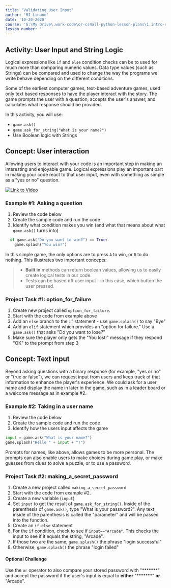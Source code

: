 ```yaml
---
title: 'Validating User Input'
author: 'MJ Linane'
date: '10-20-2020'
course: 'G:\My Drive\.work-code\or-cs4all-python-lesson-plans\1.intro-sprite-game'
lesson number: ''
---
```


## Activity: User Input and String Logic

Logical expressions like `if` and `else` condition checks can be to used for much more than comparing numeric values. Data type values (such as Strings) can be compared and used to change the way the programs we write behave depending on the different conditions.

Some of the earliest computer games, text-based adventure games, used only text based responses to have the player interact with the story. The game prompts the user with a question, accepts the user's answer,  and calculates what response should be provided.

In this activity, you will use:

* `game.ask()`
* `game.ask_for_string("What is your name?")`
* Use Boolean logic with Strings

## Concept: User interaction

Allowing users to interact with your code is an important step in making an interesting and enjoyable game. Logical expressions play an important part in making your code react to that user input, even with something as simple as a "yes or no" question.

[![Link to Video](/static/thumbnail_play_video.png)](https://aka.ms/40546a-logic-input)

### Example #1: Asking a question

1. Review the code below
2. Create the sample code and run the code
3. Identify what condition makes you win (and what that means about what `game.ask()` turns into)

```python
  if game.ask("Do you want to win?") == True:
    game.splash("You win!")
```

In this simple game, the only options are to press `A` to win, or `B` to do nothing. This illustrates two important concepts:

>* **Built in** methods can return boolean values, allowing us to easily create logical tests in our code.
>* Tests can be based off user input - in this case, which button the user pressed.

### Project Task #1: option_for_failure

1. Create new project called `option_for_failure`.
2. Start with the code from example above
3. Add an `else` branch to the `if` statement - use `game.splash()` to say "Bye"
4. Add an `elif` statement which provides an "option for failure." Use a `game.ask()` that asks "Do you want to lose?"
5. Make sure the player only gets the "You lost!" message if they respond "OK" to the prompt from step 3

## Concept: Text input

Beyond asking questions with a binary response (for example, "yes or no" or "true or false"), we can request input from users and keep track of that information to enhance the player's experience. We could ask for a user name and display the name in later in the game, such as in a leader board or a welcome message as in example #2.

### Example #2: Taking in a user name

1. Review the code below
2. Create the sample code and run the code
3. Identify how the users input affects the game

```python
input = game.ask("What is your name?")
game.splash("Hello " + input + "!")
```

Prompts for names, like above, allows games to be more personal. The prompts can also enable users to make choices during game play, or make guesses from clues to solve a puzzle, or to use a password.

### Project Task #2: making_a_secret_password

1. Create a new project called `making_a_secret_password`
2. Start with the code from example #2.
3. Create a new variable (`input`)
4. Set `input` to get the result of `game.ask_for_string()`. Inside of the parenthesis of `game.ask()`, type "What is your password?". Any text inside of the parenthesis is called the "parameter" and will be passed into the function.
5. Create an `if-else` statement
6. For the `if` condition, check to see if `input=="Arcade"`. This checks the input to see if it equals the string, "Arcade".
7. If those two are the same, `game.splash()` the phrase "login successful"
8. Otherwise, `game.splash()` the phrase "login failed"

#### Optional Challenge

Use the `or` operator to also compare your stored password with "\*\*\*\*\*\*\*" and accept the password if the user's input is equal to **either** "\*\*\*\*\*\*\*" **or** "Arcade".
